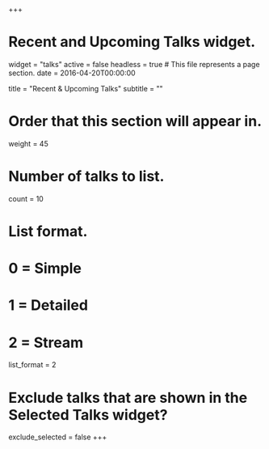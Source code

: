 +++
# Recent and Upcoming Talks widget.
widget = "talks"
active = false 
headless = true  # This file represents a page section.
date = 2016-04-20T00:00:00

title = "Recent & Upcoming Talks"
subtitle = ""

# Order that this section will appear in.
weight = 45

# Number of talks to list.
count = 10

# List format.
#   0 = Simple
#   1 = Detailed
#   2 = Stream
list_format = 2

# Exclude talks that are shown in the Selected Talks widget?
exclude_selected = false
+++

